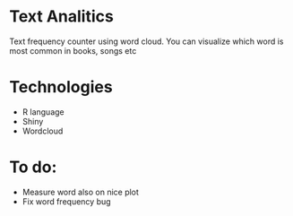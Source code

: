 # Text Analitics

Text frequency counter using word cloud. You can visualize which word is most common in books, songs etc

# Technologies
- R language
- Shiny
- Wordcloud

# To do:
- Measure word also on nice plot
- Fix word frequency bug